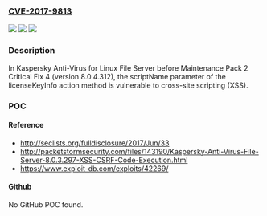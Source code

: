 ### [CVE-2017-9813](https://cve.mitre.org/cgi-bin/cvename.cgi?name=CVE-2017-9813)
![](https://img.shields.io/static/v1?label=Product&message=n%2Fa&color=blue)
![](https://img.shields.io/static/v1?label=Version&message=n%2Fa&color=blue)
![](https://img.shields.io/static/v1?label=Vulnerability&message=n%2Fa&color=brighgreen)

### Description

In Kaspersky Anti-Virus for Linux File Server before Maintenance Pack 2 Critical Fix 4 (version 8.0.4.312), the scriptName parameter of the licenseKeyInfo action method is vulnerable to cross-site scripting (XSS).

### POC

#### Reference
- http://seclists.org/fulldisclosure/2017/Jun/33
- http://packetstormsecurity.com/files/143190/Kaspersky-Anti-Virus-File-Server-8.0.3.297-XSS-CSRF-Code-Execution.html
- https://www.exploit-db.com/exploits/42269/

#### Github
No GitHub POC found.

